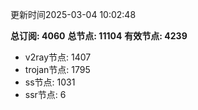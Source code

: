 更新时间2025-03-04 10:02:48

**总订阅: 4060**
**总节点: 11104**
**有效节点: 4239**
- v2ray节点: 1407
- trojan节点: 1795
- ss节点: 1031
- ssr节点: 6
